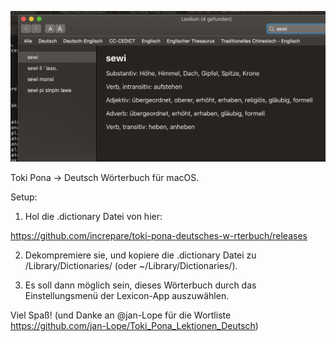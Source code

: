 ![Bildschirm](https://raw.githubusercontent.com/increpare/toki-pona-deutsches-w-rterbuch/master/bildschirm.png)

Toki Pona -> Deutsch Wörterbuch für macOS.


Setup:

1) Hol die .dictionary Datei von hier:

https://github.com/increpare/toki-pona-deutsches-w-rterbuch/releases

2) Dekompremiere sie, und kopiere die .dictionary Datei zu /Library/Dictionaries/ (oder ~/Library/Dictionaries/).

3) Es soll dann möglich sein, dieses Wörterbuch durch das Einstellungsmenü der Lexicon-App auszuwählen.

Viel Spaß! (und Danke an @jan-Lope für die Wortliste https://github.com/jan-Lope/Toki_Pona_Lektionen_Deutsch)
